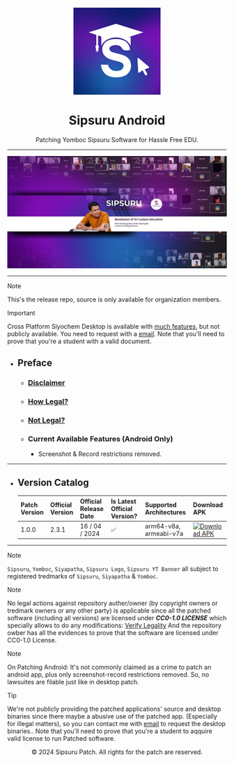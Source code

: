 <p align="center">
  <a href="https://dragon.edu.lk/sipsuru">
    <img src="https://github.com/Sipsuru-Patch/.github/raw/main/profile/logo.jpg" alt="Sipsuru Logo" width="200px">
  </a>
</p>

<h1 align="center">Sipsuru Android</h1>

<p align="center">
  Patching Yomboc Sipsuru Software for Hassle Free EDU.
</p>

---

<p align="center">
  <img src="https://github.com/Sipsuru-Patch/.github/raw/main/profile/banner_sipsuru.jpg" alt="Banner">
</p>

---

> [!NOTE]
> This's the release repo, source is only available for organization members.

> [!IMPORTANT]
> Cross Platform Siyochem Desktop is available with [much features](https://github.com/Siyochem-Patch#current-available-features-windows-linux-macos-only), but not publicly available. You need to request with a [email](yt2.dev.dragon@gmail.com). Note that you'll need to prove that you're a student with a valid document.

- ## Preface
  - ### [Disclaimer](https://github.com/Sipsuru-Patch#disclaimer)
  - ### [How Legal?](https://github.com/Sipsuru-Patch#how-legal)
  - ### [Not Legal?](https://github.com/Sipsuru-Patch#not-legal)
  - ### Current Available Features (Android Only)
    - Screenshot & Record restrictions removed.
  
---

- ## Version Catalog
    
  | Patch Version | Official Version | Official Release Date | Is Latest Official Version? | Supported Architectures             | Download APK | 
  | ------------- | ---------------- | --------------------- | --------------------------- | ----------------------------------- | ------------ |
  | 1.0.0         | 2.3.1            | 16 / 04 / 2024        | ✅                         | arm64-v8a, armeabi-v7a              | [![Download APK](https://img.shields.io/badge/Download-APK-blue?style=for-the-badge)](https://github.com/Sipsuru-Patch/Sipsuru-Android/releases/download/1.0.0/Sipsuru-1.0.0.apk) |
 

---

> [!NOTE]
> `Sipsuru`, `Yomboc`, `Siyapatha`, `Sipsuru Logo`, `Sipsuru YT Banner` all subject to registered tredmarks of `Sipsuru`, `Siyapatha` & `Yomboc`.

> [!NOTE]
> No legal actions against repository auther/owner (by copyright owners or tredmark owners or any other party) is applicable since all the patched software (including all versions) are licensed under ***CC0-1.0 LICENSE*** which specially allows to do any modifications: [Verify Legality](https://creativecommons.org/publicdomain/zero/1.0/)
> And the repository owber has all the evidences to prove that the software are licensed under CC0-1.0 License.

> [!NOTE]
> On Patching Android: It's not commonly claimed as a crime to patch an android app, plus only screenshot-record restrictions removed. So, no lawsuites are filable just like in desktop patch.

> [!TIP]
> We're not publicly providing the patched applications' source and desktop binaries since there maybe a abusive use of the patched app. (Especially for illegal matters), so you can contact me with [email](yt2.dev.dragon@gmail.com) to request the desktop binaries..
> Note that you'll need to prove that you're a student to aqquire valid license to run Patched software.

<p align="center">© 2024 Sipsuru Patch. All rights for the patch are reserved.</p>

